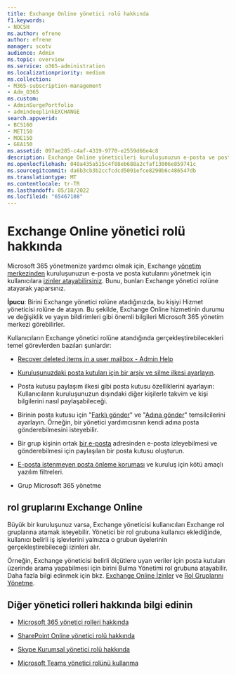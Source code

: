 ```yaml
---
title: Exchange Online yönetici rolü hakkında
f1.keywords:
- NOCSH
ms.author: efrene
author: efrene
manager: scotv
audience: Admin
ms.topic: overview
ms.service: o365-administration
ms.localizationpriority: medium
ms.collection:
- M365-subscription-management
- Adm_O365
ms.custom:
- AdminSurgePortfolio
- admindeeplinkEXCHANGE
search.appverid:
- BCS160
- MET150
- MOE150
- GEA150
ms.assetid: 097ae285-c4af-4319-9770-e2559d66e4c8
description: Exchange Online yöneticileri kuruluşunuzun e-posta ve posta kutularını yönetir ve örneğin kullanıcının posta kutusunda silinen öğeleri kurtarır.
ms.openlocfilehash: 048a435a515c4f88eb688a2cfaf13006e859741c
ms.sourcegitcommit: da6b3cb3b2ccfcdcd5091efce8290b6c486547db
ms.translationtype: MT
ms.contentlocale: tr-TR
ms.lasthandoff: 05/18/2022
ms.locfileid: "65467108"
---
```

# <a name="about-the-exchange-online-admin-role"></a>Exchange Online yönetici rolü hakkında

Microsoft 365 yönetmenize yardımcı olmak için, Exchange <a href="https://go.microsoft.com/fwlink/p/?linkid=2059104" target="_blank">yönetim merkezinden</a> kuruluşunuzun e-posta ve posta kutularını yönetmek için kullanıcılara [izinler atayabilirsiniz](assign-admin-roles.md). Bunu, bunları Exchange yönetici rolüne atayarak yaparsınız.
  
 **İpucu**: Birini Exchange yönetici rolüne atadığınızda, bu kişiyi Hizmet yöneticisi rolüne de atayın. Bu şekilde, Exchange Online hizmetinin durumu ve değişiklik ve yayın bildirimleri gibi önemli bilgileri Microsoft 365 yönetim merkezi görebilirler.

Kullanıcıların Exchange yönetici rolüne atandığında gerçekleştirebilecekleri temel görevlerden bazıları şunlardır:
  
- [Recover deleted items in a user mailbox - Admin Help](/Exchange/recipients-in-exchange-online/manage-user-mailboxes/recover-deleted-messages)

- [Kuruluşunuzdaki posta kutuları için bir arşiv ve silme ilkesi ayarlayın](../../compliance/set-up-an-archive-and-deletion-policy-for-mailboxes.md).

- Posta kutusu paylaşım ilkesi gibi posta kutusu özelliklerini ayarlayın: Kullanıcıların kuruluşunuzun dışındaki diğer kişilerle takvim ve kişi bilgilerini nasıl paylaşabileceği.

- Birinin posta kutusu için "[Farklı gönder](give-mailbox-permissions-to-another-user.md#send-email-from-another-users-mailbox)" ve "[Adına gönder](give-mailbox-permissions-to-another-user.md#send-email-on-behalf-of-another-user)" temsilcilerini ayarlayın. Örneğin, bir yönetici yardımcısının kendi adına posta gönderebilmesini isteyebilir.

- Bir grup kişinin ortak [bir e-posta](../email/create-a-shared-mailbox.md) adresinden e-posta izleyebilmesi ve gönderebilmesi için paylaşılan bir posta kutusu oluşturun.

- [E-posta istenmeyen posta önleme koruması](../../security/office-365-security/anti-spam-protection.md) ve kuruluş için kötü amaçlı yazılım filtreleri.

- Grup Microsoft 365 yönetme

## <a name="exchange-online-role-groups"></a>rol gruplarını Exchange Online

Büyük bir kuruluşunuz varsa, Exchange yöneticisi kullanıcıları Exchange rol gruplarına atamak isteyebilir. Yönetici bir rol grubuna kullanıcı eklediğinde, kullanıcı belirli iş işlevlerini yalnızca o grubun üyelerinin gerçekleştirebileceği izinleri alır.
  
 Örneğin, Exchange yöneticisi belirli ölçütlere uyan veriler için posta kutuları üzerinde arama yapabilmesi için birini Bulma Yönetimi rol grubuna atayabilir. Daha fazla bilgi edinmek için bkz. [Exchange Online İzinler](/exchange/permissions-exo/permissions-exo) ve [Rol Gruplarını Yönetme](/exchange/manage-role-groups-exchange-2013-help).
  
## <a name="learn-about-other-admin-roles"></a>Diğer yönetici rolleri hakkında bilgi edinin

- [Microsoft 365 yönetici rolleri hakkında](about-admin-roles.md)

- [SharePoint Online yönetici rolü hakkında](/sharepoint/sharepoint-admin-role)

- [Skype Kurumsal yönetici rolü hakkında](/skypeforbusiness/skype-for-business-online)

- [Microsoft Teams yönetici rolünü kullanma](/MicrosoftTeams/using-admin-roles)